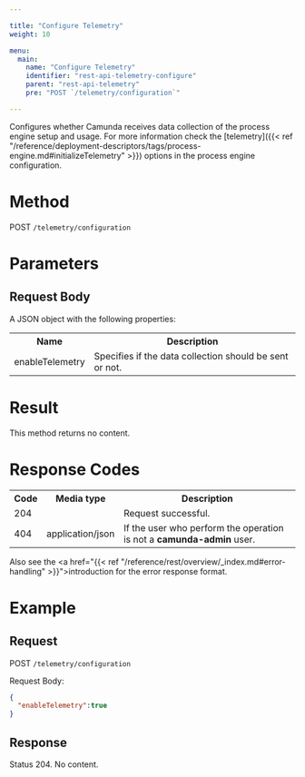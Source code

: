 ```yaml
---

title: "Configure Telemetry"
weight: 10

menu:
  main:
    name: "Configure Telemetry"
    identifier: "rest-api-telemetry-configure"
    parent: "rest-api-telemetry"
    pre: "POST `/telemetry/configuration`"

---
```



Configures whether Camunda receives data collection of the process engine setup and usage.
For more information check the [telemetry]({{< ref "/reference/deployment-descriptors/tags/process-engine.md#initializeTelemetry" >}}) options in the process engine configuration.


# Method

POST `/telemetry/configuration`

# Parameters

## Request Body

A JSON object with the following properties:

<table class="table table-striped">
  <tr>
    <th>Name</th>
    <th>Description</th>
  </tr>
  <tr>
    <td>enableTelemetry</td>
    <td>Specifies if the data collection should be sent or not.</td>
  </tr>
</table>

# Result
This method returns no content.

# Response Codes

<table class="table table-striped">
  <tr>
    <th>Code</th>
    <th>Media type</th>
    <th>Description</th>
  </tr>
  <tr>
    <td>204</td>
    <td></td>
    <td>Request successful.</td>
  </tr>
  <tr>
    <td>404</td>
    <td>application/json</td>
    <td>If the user who perform the operation is not a <b>camunda-admin</b> user.</td>
  </tr>
</table>

Also see the <a href="{{< ref "/reference/rest/overview/_index.md#error-handling" >}}">introduction</a> for the error 
response format.

# Example


## Request

POST `/telemetry/configuration`

Request Body:

```json
{
  "enableTelemetry":true
}
```


## Response

Status 204. No content.
